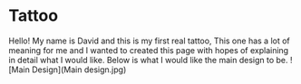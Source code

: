 # Tattoo
Hello! My name is David and this is my first real tattoo, This one has a lot of meaning for me and I wanted to created this page with hopes of explaining in detail what I would like. Below is what I would like the main design to be.
![Main Design](Main design.jpg)
